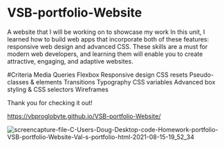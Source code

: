 # VSB-portfolio-Website
A website that I will be working on to showcase my work
In this unit, I learned how to build web apps that incorporate both of these features: 
responsive web design and advanced CSS. These skills are a must for modern web developers, and 
learning them will enable you to create attractive, engaging, and adaptive websites. 

#Criteria 
Media Queries 
Flexbox
Responsive design
CSS resets
Pseudo-classes & elements
Transitions
Typography 
CSS variables 
Advanced box styling & CSS selectors
Wireframes


Thank you for checking it out!

https://vbproglobyte.github.io/VSB-portfolio-Website/

![screencapture-file-C-Users-Doug-Desktop-code-Homework-portfolio-VSB-portfolio-Website-Val-s-portfolio-html-2021-08-15-19_52_34](https://user-images.githubusercontent.com/83515305/129500153-bdeadf09-a89a-4cd0-9167-89146d120ab7.png)


